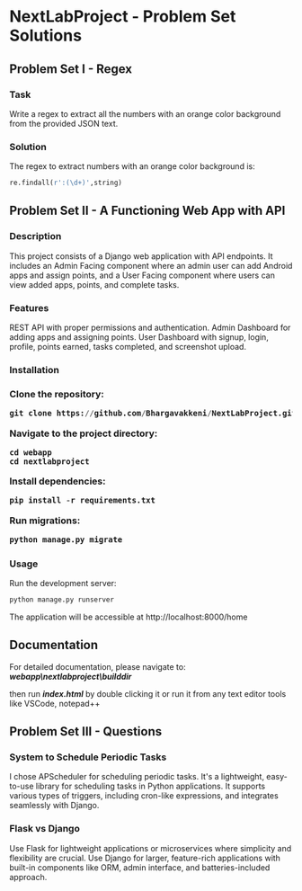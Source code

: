 <h1>NextLabProject - Problem Set Solutions</h1>

<h2>Problem Set I - Regex</h2>

<h3>Task</h3>

Write a regex to extract all the numbers with an orange color background from the provided JSON text.

<h3>Solution</h3>

The regex to extract numbers with an orange color background is:
```python
re.findall(r':(\d+)',string)
```

<h2>Problem Set II - A Functioning Web App with API</h2>

<h3>Description</h3>

This project consists of a Django web application with API endpoints. It includes an Admin Facing component where an admin user can add Android apps and assign points, and a User Facing component where users can view added apps, points, and complete tasks.

<h3>Features</h3>

REST API with proper permissions and authentication.
Admin Dashboard for adding apps and assigning points.
User Dashboard with signup, login, profile, points earned, tasks completed, and screenshot upload.

<h3>
Installation
<h3>

Clone the repository:
```python
git clone https://github.com/Bhargavakkeni/NextLabProject.git
```
Navigate to the project directory:
```
cd webapp
cd nextlabproject
```

Install dependencies:
```python
pip install -r requirements.txt
```
Run migrations:
```python
python manage.py migrate
```
<h3>Usage</h3>

Run the development server:
```python
python manage.py runserver
```

The application will be accessible at <a>http://localhost:8000/home</a>

<h2>Documentation</h2>
For detailed documentation, please navigate to: <b><i>webapp\nextlabproject\builddir</b></i>


then run <b><i>index.html</i></b> by double clicking it or run it from any text editor tools like VSCode, notepad++

<h2>Problem Set III - Questions</h2>

<h3>System to Schedule Periodic Tasks</h3>

I chose APScheduler for scheduling periodic tasks. It's a lightweight, easy-to-use library for scheduling tasks in Python applications. It supports various types of triggers, including cron-like expressions, and integrates seamlessly with Django.

<h3>Flask vs Django</h3>

Use Flask for lightweight applications or microservices where simplicity and flexibility are crucial. Use Django for larger, feature-rich applications with built-in components like ORM, admin interface, and batteries-included approach.
